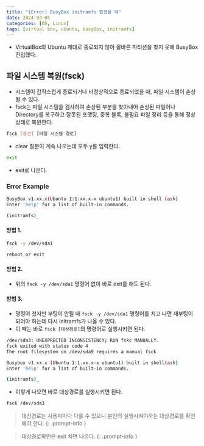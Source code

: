 ```yaml
---
title: "[Error] BusyBox initramfs 발생할 때"
date: 2024-03-05
categories: [OS, Linux]
tags: [virtual box, ubuntu, busyBox, initramfs]
---
```


- VirtualBox의 Ubuntu 제대로 종료되지 않아 올바른 파티션을 찾지 못해 BusyBox 진입했다.

## 파일 시스템 복원(fsck)

- 시스템이 갑작스럽게 종료되거나 비정상적으로 종료되었을 때, 파일 시스템이 손상될 수 있다.
- fsck는 파일 시스템을 검사하여 손상된 부분을 찾아내어 손상된 파일이나 Directory를 복구하고 잘못된 포맷팅, 중복 블록, 불필요 파일 정리 등을 통해 정상 상태로 복원한다.

```bash
fsck [옵션] [파일 시스템 경로]
```

- clear 질문이 계속 나오는데 모두 y를 입력한다.

```bash
exit
```

- exit로 나온다.

### Error Example

```bash
BusyBox v1.xx.x(Ubuntu 1:1:xx.x-x ubuntu1) built in shell (ash)
Enter 'help' for a list of built-in commands.

(initramfs)_
```

#### 방법 1.

```bash
fsck -y /dev/sda1
```

```bash
reboot or exit
```

#### 방법 2.

- 위의 `fsck -y /dev/sda1` 명령어 없이 바로 exit를 해도 된다.

#### 방법 3.

- 명령어 쳤지만 부팅이 안될 때 `fsck -y /dev/sda1` 명령어를 치고 나면 재부팅이 되어야 하는데 다시 initramfs가 나올 수 있다.
- 이 때는 바로 `fsck [대상경로]`의 명령어로 실행시키면 된다.

```bash
/dev/sda3: UNEXPRECTED INCONSISTENCY; RUN fskc MANUALLY.
fsck exited with status code 4
The root filesystem on /dev/sda9 requires a manual fsck

Busybox v1.xx.x (Ubuntu 1:1.xx.x-x ubuntu1) built in shell(ash)
Enter 'help' for a list of built-in commands.

(initramfs)_
```

- 이렇게 나오면 바로 대상경로를 실행시키면 된다.

```bash
fsck /dev/sda3
```

> 대상경로는 사용자마다 다를 수 있으니 본인의 실행시켜야하는 대상경로를 확인해야 한다.
{: .prompt-info }

> 대상경로확인은 exit 치면 나온다.
{: .prompt-info }